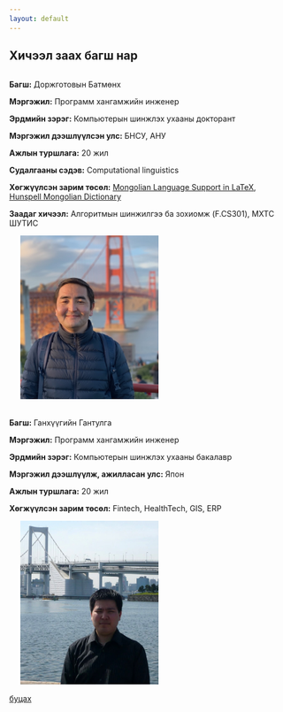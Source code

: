 ```yaml
---
layout: default
---
```


## Хичээл заах багш нар

<style>
  .profile-container {
    display: flex;
    flex-wrap: wrap;
    align-items: center;
  }
  .profile-text {
    flex: 1;
    min-width: 250px;
  }
  .profile-image {
    max-width: 100%;
    margin-left: 20px;
  }
  @media (max-width: 600px) {
    .profile-container {
      flex-direction: column;
      align-items: flex-start;
    }
    .profile-image {
      margin-left: 0;
      margin-top: 10px;
    }
  }
</style>

<div class="profile-container">
  <div class="profile-text">
    <p><strong>Багш:</strong> Доржготовын Батмөнх</p>
    <p><strong>Мэргэжил:</strong> Программ хангамжийн инженер</p>
    <p><strong>Эрдмийн зэрэг:</strong> Компьютерын шинжлэх ухааны докторант</p>
    <p><strong>Мэргэжил дээшлүүлсэн улс:</strong> БНСУ, АНУ</p>
    <p><strong>Ажлын туршлага:</strong> 20 жил</p>
    <p><strong>Судалгааны сэдэв:</strong> Computational linguistics</p>
    <p><strong>Хөгжүүлсэн зарим төсөл:</strong> 
      <a href="https://ctan.org/pkg/mongolian-babel">Mongolian Language Support in LaTeX</a>, 
      <a href="https://github.com/bataak/dict-mn">Hunspell Mongolian Dictionary</a>
    </p>
    <p><strong>Заадаг хичээл:</strong> Алгоритмын шинжилгээ ба зохиомж (F.CS301), МХТС ШУТИС</p>
  </div>
  <div>
    <img class="profile-image" src="assets/images/IMG_0115.jpeg" width="250">
  </div>
</div>
<br/>
<div class="profile-container">
  <div class="profile-text">
    <p><strong>Багш:</strong> Ганхүүгийн Гантулга</p>
    <p><strong>Мэргэжил:</strong> Программ хангамжийн инженер</p>
    <p><strong>Эрдмийн зэрэг:</strong> Компьютерын шинжлэх ухааны бакалавр</p>
    <p><strong>Мэргэжил дээшлүүлж, ажилласан улс:</strong> Япон</p>
    <p><strong>Ажлын туршлага:</strong> 20 жил</p>
    <p><strong>Хөгжүүлсэн зарим төсөл:</strong> 
      Fintech, HealthTech, GIS, ERP
    </p>
  </div>
  <div>
    <img class="profile-image" src="assets/images/gt.jpeg" width="250">
  </div>
</div>


[буцах](./)
